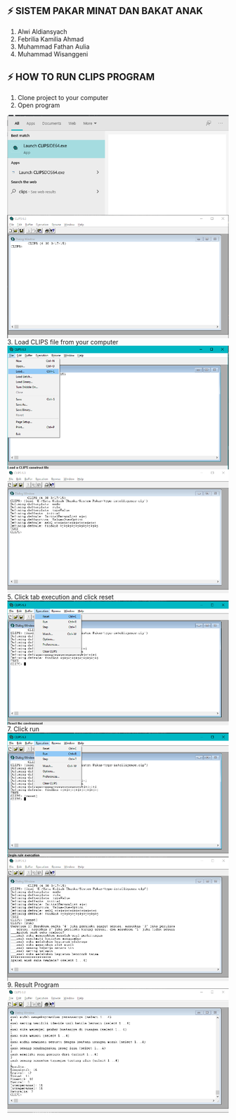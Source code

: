## ⚡ SISTEM PAKAR MINAT DAN BAKAT ANAK
1. Alwi Aldiansyach
2. Febrilia Kamilia Ahmad
3. Muhammad Fathan Aulia
4. Muhammad Wisanggeni

## ⚡ HOW TO RUN CLIPS PROGRAM
1. Clone project to your computer
2. Open program
<img src="https://raw.githubusercontent.com/alwialdi9/sistem-pakar/master/img/start program.png" align="center"/>
<img src="https://raw.githubusercontent.com/alwialdi9/sistem-pakar/master/img/clips.png" align="center"/>
3. Load CLIPS file from your computer
<img src="https://raw.githubusercontent.com/alwialdi9/sistem-pakar/master/img/load_file.png" align="center"/>
<img src="https://raw.githubusercontent.com/alwialdi9/sistem-pakar/master/img/success_load.png" align="center"/>
5. Click tab execution and click reset
<img src="https://raw.githubusercontent.com/alwialdi9/sistem-pakar/master/img/reset.png" align="center"/>
7. Click run
<img src="https://raw.githubusercontent.com/alwialdi9/sistem-pakar/master/img/run.png" align="center"/>
<img src="https://raw.githubusercontent.com/alwialdi9/sistem-pakar/master/img/success_run.png" align="center"/>
9. Result Program
<img src="https://raw.githubusercontent.com/alwialdi9/sistem-pakar/master/img/result_program.png" align="center"/>
